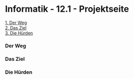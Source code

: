 # Informatik - 12.1 - Projektseite

[1. Der Weg](##1)  
[2. Das Ziel](##2)  
[3. Die Hürden](##3)


### <a name="1"></a>Der Weg



### <a name="2"></a>Das Ziel 



### <a name="3"></a>Die Hürden

